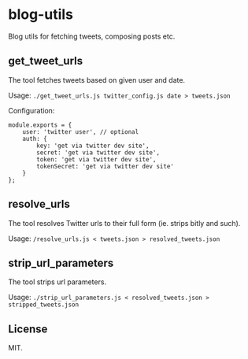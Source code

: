 # blog-utils

Blog utils for fetching tweets, composing posts etc.

## get_tweet_urls

The tool fetches tweets based on given user and date.

Usage: `./get_tweet_urls.js twitter_config.js date > tweets.json`

Configuration:

```
module.exports = {
    user: 'twitter user', // optional
    auth: {
        key: 'get via twitter dev site',
        secret: 'get via twitter dev site',
        token: 'get via twitter dev site',
        tokenSecret: 'get via twitter dev site'
    }
};
```

## resolve_urls

The tool resolves Twitter urls to their full form (ie. strips bitly and such).

Usage: `/resolve_urls.js < tweets.json > resolved_tweets.json`

## strip_url_parameters

The tool strips url parameters.

Usage: `./strip_url_parameters.js < resolved_tweets.json > stripped_tweets.json`

## License

MIT.
